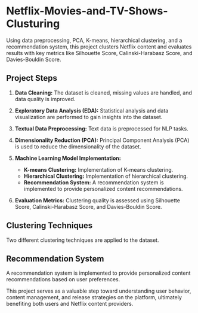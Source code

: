 # Netflix-Movies-and-TV-Shows-Clusturing
Using data preprocessing, PCA, K-means, hierarchical clustering, and a recommendation system, this project clusters Netflix content and evaluates results with key metrics like Silhouette Score, Calinski-Harabasz Score, and Davies-Bouldin Score.

## Project Steps

1. **Data Cleaning:** The dataset is cleaned, missing values are handled, and data quality is improved.

2. **Exploratory Data Analysis (EDA):** Statistical analysis and data visualization are performed to gain insights into the dataset.

3. **Textual Data Preprocessing:** Text data is preprocessed for NLP tasks.

4. **Dimensionality Reduction (PCA):** Principal Component Analysis (PCA) is used to reduce the dimensionality of the dataset.

5. **Machine Learning Model Implementation:**
   - **K-means Clustering:** Implementation of K-means clustering.
   - **Hierarchical Clustering:** Implementation of hierarchical clustering.
   - **Recommendation System:** A recommendation system is implemented to provide personalized content recommendations.

6. **Evaluation Metrics:** Clustering quality is assessed using Silhouette Score, Calinski-Harabasz Score, and Davies-Bouldin Score.

## Clustering Techniques

Two different clustering techniques are applied to the dataset. 

## Recommendation System

A recommendation system is implemented to provide personalized content recommendations based on user preferences.

This project serves as a valuable step toward understanding user behavior, content management, and release strategies on the platform, ultimately benefiting both users and Netflix content providers.

